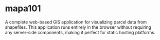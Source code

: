# mapa101
A complete web-based GIS application for visualizing parcel data from shapefiles. This application runs entirely in the browser without requiring any server-side components, making it perfect for static hosting platforms.
